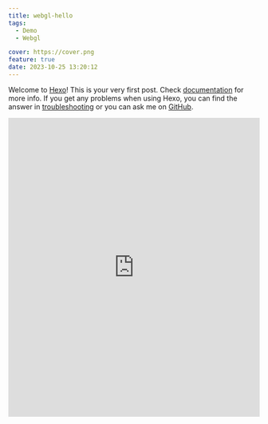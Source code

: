 ```yaml
---
title: webgl-hello
tags:
  - Demo
  - Webgl

cover: https://cover.png
feature: true
date: 2023-10-25 13:20:12
---
```

Welcome to [Hexo](https://hexo.io/)! This is your very first post. Check [documentation](https://hexo.io/docs/) for more info. If you get any problems when using Hexo, you can find the answer in [troubleshooting](https://hexo.io/docs/troubleshooting.html) or you can ask me on [GitHub](https://github.com/hexojs/hexo/issues).

<iframe
width=100%
height=600
src='https://kevinchen2046.github.io/assets/demo/webgl-hello/index.html'
frameborder=0
></iframe>